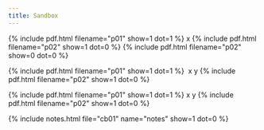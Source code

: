```yaml
---
title: Sandbox
---
```


{% include pdf.html filename="p01" show=1 dot=1 %} x {% include pdf.html filename="p02" show=1 dot=0 %} {% include pdf.html filename="p02" show=0 dot=0 %}

{% include pdf.html filename="p01" show=1 dot=1 %}&nbsp;
x
y
{% include pdf.html filename="p02" show=1 dot=0 %}

<span>
  {% include pdf.html filename="p01" show=1 dot=1 %}
  x
  y
  {% include pdf.html filename="p02" show=1 dot=0 %}
</span>

{% include notes.html file="cb01" name="notes" show=1 dot=0 %}